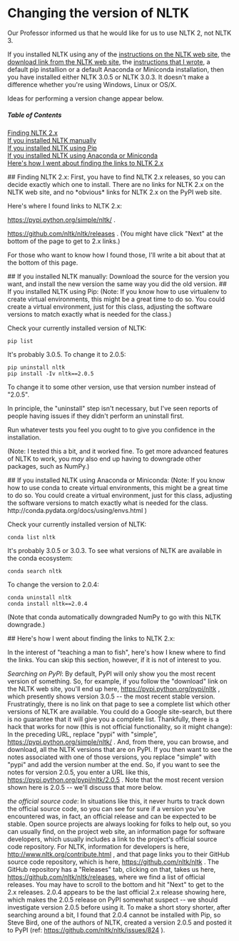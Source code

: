 # Changing the version of NLTK
Our Professor informed us that he would like for us to use NLTK 2, not NLTK 3.

If you installed NLTK using any of the [instructions on the NLTK web site](http://www.nltk.org/install.html), the [download link from the NLTK web site](https://pypi.python.org/pypi/nltk), the [instructions that I wrote](./README.md), a default pip installion or a default Anaconda or Miniconda installation, then you have installed either NLTK 3.0.5 or NLTK 3.0.3.  It doesn't make a difference whether you're using Windows, Linux or OS/X.  

Ideas for performing a version change appear below.

##### Table of Contents  
[Finding NLTK 2.x](#finding)  
[If you installed NLTK manually](#manually)  
[If you installed NLTK using Pip](#usingpip)  
[If you installed NLTK using Anaconda or Miniconda](#usingconda)  
[Here's how I went about finding the links to NLTK 2.x](#findingversions")  

<a name="finding"/>
## Finding NLTK 2.x:
First, you have to find NLTK 2.x releases, so you can decide exactly which one to install.  There are no links for NLTK 2.x on the NLTK web site, and no *obvious* links for NLTK 2.x on the PyPI web site.  

Here's where I found links to NLTK 2.x:

https://pypi.python.org/simple/nltk/ .  

https://github.com/nltk/nltk/releases .  (You might have click "Next" at the bottom of the page to get to 2.x links.)

For those who want to know how I found those, I'll write a bit about that at the bottom of this page.

<a name="manually"/>
## If you installed NLTK manually:
Download the source for the version you want, and install the new version the same way you did the old version.

<a name="usingpip"/>
## If you installed NLTK using Pip:
(Note:  If you know how to use virtualenv to create virtual environments, this might be a great time to do so.  You could create a virtual environment, just for this class, adjusting the software versions to match exactly what is needed for the class.)

Check your currently installed version of NLTK:
```
pip list
```
It's probably 3.0.5.  To change it to 2.0.5:
```
pip uninstall nltk
pip install -Iv nltk==2.0.5
```
To change it to some other version, use that version number instead of "2.0.5".

In principle, the "uninstall" step isn't necessary, but I've seen reports of people having issues if they didn't perform an uninstall first.

Run whatever tests you feel you ought to to give you confidence in the installation.

(Note:  I tested this a bit, and it worked fine.  To get more advanced features of NLTK to work, you *may* also end up having to downgrade other packages, such as NumPy.) 

<a name="usingconda"/>
## If you installed NLTK using Anaconda or Miniconda:
(Note:  If you know how to use conda to create virtual environments, this might be a great time to do so.  You could create a virtual environment, just for this class, adjusting the software versions to match exactly what is needed for the class.  http://conda.pydata.org/docs/using/envs.html )

Check your currently installed version of NLTK:
```
conda list nltk
```
It's probably 3.0.5 or 3.0.3.  To see what versions of NLTK are available in the conda ecosystem:
```
conda search nltk
```
To change the version to 2.0.4:
```
conda uninstall nltk
conda install nltk==2.0.4
```
(Note that conda automatically downgraded NumPy to go with this NLTK downgrade.)

<a name="findingversions"/>
## Here's how I went about finding the links to NLTK 2.x:  

In the interest of "teaching a man to fish", here's how I knew where to find the links.  You can skip this section, however, if it is not of interest to you.

_Searching on PyPI_:  By default, PyPI will only show you the most recent version of something.  So, for example, if you follow the "download" link on the NLTK web site, you'll end up here, https://pypi.python.org/pypi/nltk , which presently shows version 3.0.5 -- the most recent stable version.  Frustratingly, there is no link on that page to see a complete list which other versions of NLTK are available.  You could do a Google site-search, but there is no guarantee that it will give you a complete list.  Thankfully, there is a hack that works for now (this is not official functionality, so it might change):  In the preceding URL, replace "pypi" with "simple", https://pypi.python.org/simple/nltk/ .  And, from there, you can browse, and download, all the NLTK versions that are on PyPI.  If you then want to see the notes associated with one of those versions, you replace "simple" with "pypi" and add the version number at the end.  So, if you want to see the notes for version 2.0.5, you enter a URL like this, https://pypi.python.org/pypi/nltk/2.0.5 . Note that the most recent version shown here is 2.0.5 -- we'll discuss that more below.

_the official source code_:  In situations like this, it never hurts to track down the official source code, so you can see for sure if a version you've encountered was, in fact, an official release and can be expected to be stable.  Open source projects are always looking for folks to help out, so you can usually find, on the project web site, an information page for software developers, which usually includes a link to the project's official source code repository.  For NLTK, information for developers is here, http://www.nltk.org/contribute.html , and that page links you to their GitHub source code repository, which is here, https://github.com/nltk/nltk .  The GitHub repository has a "Releases" tab, clicking on that, takes us here, https://github.com/nltk/nltk/releases, where we find a list of official releases.  You may have to scroll to the bottom and hit "Next" to get to the 2.x releases.  2.0.4 appears to be the last official 2.x release showing here, which makes the  2.0.5 release on PyPI somewhat suspect -- we should investigate version 2.0.5 before using it.  To make a short story shorter, after searching around a bit, I found that 2.0.4 cannot be installed with Pip, so Steve Bird, one of the authors of NLTK, created a version 2.0.5 and posted it to PyPI (ref: https://github.com/nltk/nltk/issues/824 ).
